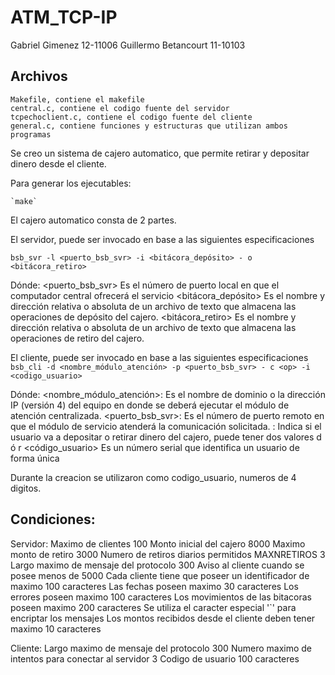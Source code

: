 # ATM_TCP-IP

Gabriel Gimenez 12-11006
Guillermo Betancourt 11-10103

## Archivos 
	Makefile, contiene el makefile
	central.c, contiene el codigo fuente del servidor
	tcpechoclient.c, contiene el codigo fuente del cliente
	general.c, contiene funciones y estructuras que utilizan ambos programas

Se creo un sistema de cajero automatico, que permite retirar y depositar dinero desde el cliente.
	
Para generar los ejecutables:
	
	`make`

El cajero automatico consta de 2 partes.

El servidor, puede ser invocado en base a las siguientes especificaciones

`bsb_svr -l <puerto_bsb_svr> -i <bitácora_depósito> - o <bitácora_retiro>`

Dónde:
	<puerto_bsb_svr> Es el número de puerto local en que el computador central
	ofrecerá el servicio
	<bitácora_depósito> Es el nombre y dirección relativa o absoluta de un archivo de
	texto que almacena las operaciones de depósito del cajero.
	<bitácora_retiro> Es el nombre y dirección relativa o absoluta de un archivo de
	texto que almacena las operaciones de retiro del cajero.

El cliente, puede ser invocado en base a las siguientes especificaciones
	`bsb_cli -d <nombre_módulo_atención> -p <puerto_bsb_svr> - c <op> -i <codigo_usuario>`

Dónde:
	<nombre_módulo_atención>: Es el nombre de dominio o la dirección IP (versión 4)
	del equipo en donde se deberá ejecutar el módulo de atención centralizada.
	<puerto_bsb_svr>: Es el número de puerto remoto en que el módulo de servicio
	atenderá la comunicación solicitada.
	<op>: Indica si el usuario va a depositar o retirar dinero del cajero, puede tener
	dos valores d ó r
	<código_usuario> Es un número serial que identifica un usuario de forma única

Durante la creacion se utilizaron como codigo_usuario, numeros de 4 digitos.

## Condiciones:

Servidor:
	Maximo de clientes 100
	Monto inicial del cajero 8000
	Maximo monto de retiro 3000
	Numero de retiros diarios permitidos MAXNRETIROS 3
	Largo maximo de mensaje del protocolo 300
	Aviso al cliente cuando se posee menos de 5000
	Cada cliente tiene que poseer un identificador de maximo 100 caracteres
	Las fechas poseen maximo 30 caracteres
	Los errores poseen maximo 100 caracteres
	Los movimientos de las bitacoras poseen maximo 200 caracteres
	Se utiliza el caracter especial '`' para encriptar los mensajes
	Los montos recibidos desde el cliente deben tener maximo 10 caracteres

Cliente:
	Largo maximo de mensaje del protocolo 300
	Numero maximo de intentos para conectar al servidor 3
	Codigo de usuario 100 caracteres
